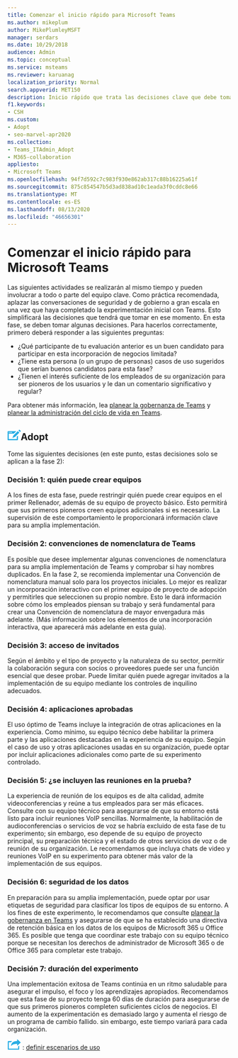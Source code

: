```yaml
---
title: Comenzar el inicio rápido para Microsoft Teams
ms.author: mikeplum
author: MikePlumleyMSFT
manager: serdars
ms.date: 10/29/2018
audience: Admin
ms.topic: conceptual
ms.service: msteams
ms.reviewer: karuanag
localization_priority: Normal
search.appverid: MET150
description: Inicio rápido que trata las decisiones clave que debe tomar para la fase 2 de su plan de adopción de Microsoft Teams.
f1.keywords:
- CSH
ms.custom:
- Adopt
- seo-marvel-apr2020
ms.collection:
- Teams_ITAdmin_Adopt
- M365-collaboration
appliesto:
- Microsoft Teams
ms.openlocfilehash: 94f7d592c7c983f930e862ab317c88b16225a61f
ms.sourcegitcommit: 875c854547b5d3ad838ad10c1eada3f0cddc8e66
ms.translationtype: MT
ms.contentlocale: es-ES
ms.lasthandoff: 08/13/2020
ms.locfileid: "46656301"
---
```

# <a name="governance-quick-start-for-microsoft-teams"></a>Comenzar el inicio rápido para Microsoft Teams

Las siguientes actividades se realizarán al mismo tiempo y pueden involucrar a todo o parte del equipo clave. Como práctica recomendada, aplazar las conversaciones de seguridad y de gobierno a gran escala en una vez que haya completado la experimentación inicial con Teams. Esto simplificará las decisiones que tendrá que tomar en ese momento. En esta fase, se deben tomar algunas decisiones. Para hacerlos correctamente, primero deberá responder a las siguientes preguntas:

- ¿Qué participante de tu evaluación anterior es un buen candidato para participar en esta incorporación de negocios limitada?
- ¿Tiene esta persona (o un grupo de personas) casos de uso sugeridos que serían buenos candidatos para esta fase?  
- ¿Tienen el interés suficiente de los empleados de su organización para ser pioneros de los usuarios y le dan un comentario significativo y regular? 

Para obtener más información, lea [planear la gobernanza de Teams](plan-teams-governance.md) y [planear la administración del ciclo de vida en Teams](plan-teams-lifecycle.md).

## <a name="an-icon-representing-a-decision-pointdecisions"></a>![Un icono que representa un punto de decisión](media/teams-adoption-decision-icon.png)Adopt

Tome las siguientes decisiones (en este punto, estas decisiones solo se aplican a la fase 2):

### <a name="decision-1-who-can-create-teams"></a>Decisión 1: quién puede crear equipos 

A los fines de esta fase, puede restringir quién puede crear equipos en el primer Rellenador, además de su equipo de proyecto básico. Esto permitirá que sus primeros pioneros creen equipos adicionales si es necesario. La supervisión de este comportamiento le proporcionará información clave para su amplia implementación.

### <a name="decision-2-teams-naming-conventions"></a>Decisión 2: convenciones de nomenclatura de Teams 

Es posible que desee implementar algunas convenciones de nomenclatura para su amplia implementación de Teams y comprobar si hay nombres duplicados. En la fase 2, se recomienda implementar una Convención de nomenclatura manual solo para los proyectos iniciales. Lo mejor es realizar un incorporación interactivo con el primer equipo de proyecto de adopción y permitirles que seleccionen su propio nombre. Esto le dará información sobre cómo los empleados piensan su trabajo y será fundamental para crear una Convención de nomenclatura de mayor envergadura más adelante. (Más información sobre los elementos de una incorporación interactiva, que aparecerá más adelante en esta guía).

### <a name="decision-3-guest-access"></a>Decisión 3: acceso de invitados

Según el ámbito y el tipo de proyecto y la naturaleza de su sector, permitir la colaboración segura con socios o proveedores puede ser una función esencial que desee probar. Puede limitar quién puede agregar invitados a la implementación de su equipo mediante los controles de inquilino adecuados. 

### <a name="decision-4-approved-apps"></a>Decisión 4: aplicaciones aprobadas

El uso óptimo de Teams incluye la integración de otras aplicaciones en la experiencia. Como mínimo, su equipo técnico debe habilitar la primera parte y las aplicaciones destacadas en la experiencia de su equipo. Según el caso de uso y otras aplicaciones usadas en su organización, puede optar por incluir aplicaciones adicionales como parte de su experimento controlado. 

### <a name="decision-5-are-meetings-included-in-your-test"></a>Decisión 5: ¿se incluyen las reuniones en la prueba? 

La experiencia de reunión de los equipos es de alta calidad, admite videoconferencias y reúne a tus empleados para ser más eficaces. Consulte con su equipo técnico para asegurarse de que su entorno está listo para incluir reuniones VoIP sencillas. Normalmente, la habilitación de audioconferencias o servicios de voz se habría excluido de esta fase de tu experimento; sin embargo, eso depende de su equipo de proyecto principal, su preparación técnica y el estado de otros servicios de voz o de reunión de su organización. Le recomendamos que incluya chats de video y reuniones VoIP en su experimento para obtener más valor de la implementación de sus equipos. 

### <a name="decision-6--data-security"></a>Decisión 6: seguridad de los datos

En preparación para su amplia implementación, puede optar por usar etiquetas de seguridad para clasificar los tipos de equipos de su entorno. A los fines de este experimento, le recomendamos que consulte [planear la gobernanza en Teams](plan-teams-governance.md) y asegurarse de que se ha establecido una directiva de retención básica en los datos de los equipos de Microsoft 365 u Office 365. Es posible que tenga que coordinar este trabajo con su equipo técnico porque se necesitan los derechos de administrador de Microsoft 365 o de Office 365 para completar este trabajo.

### <a name="decision-7-length-of-your-experiment"></a>Decisión 7: duración del experimento

Una implementación exitosa de Teams continúa en un ritmo saludable para asegurar el impulso, el foco y los aprendizajes apropiados. Recomendamos que esta fase de su proyecto tenga 60 días de duración para asegurarse de que sus primeros pioneros completen suficientes ciclos de negocios. El aumento de la experimentación es demasiado largo y aumenta el riesgo de un programa de cambio fallido. sin embargo, este tiempo variará para cada organización.  

![Un icono que representa el siguiente paso ](media/teams-adoption-next-icon.png) : [definir escenarios de uso](teams-adoption-define-usage-scenarios.md)
